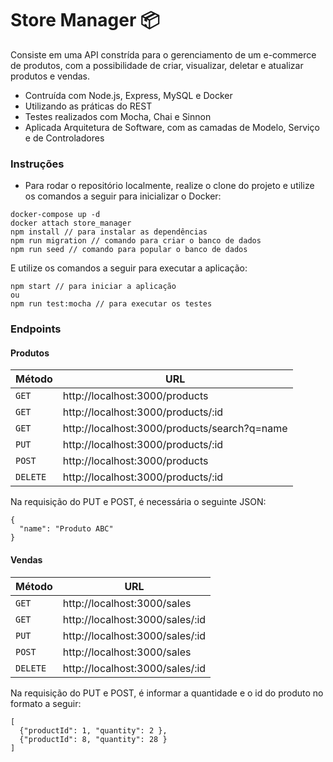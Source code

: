 # Store Manager 📦

Consiste em uma API constrída para o gerenciamento de um e-commerce de produtos, com a possibilidade de criar, visualizar, deletar e atualizar produtos e vendas. 

* Contruída com Node.js, Express, MySQL e Docker
* Utilizando as práticas do REST
* Testes realizados com Mocha, Chai e Sinnon
* Aplicada Arquitetura de Software, com as camadas de Modelo, Serviço e de Controladores


### Instruções

- Para rodar o repositório localmente, realize o clone do projeto e utilize os comandos a seguir para inicializar o Docker:

```
docker-compose up -d
docker attach store_manager
npm install // para instalar as dependências
npm run migration // comando para criar o banco de dados
npm run seed // comando para popular o banco de dados
```

E utilize os comandos a seguir para executar a aplicação:

```
npm start // para iniciar a aplicação
ou
npm run test:mocha // para executar os testes
```

### Endpoints

#### Produtos

| Método | URL |
|---|---|
| `GET` | http://localhost:3000/products |
| `GET` | http://localhost:3000/products/:id |
| `GET` | http://localhost:3000/products/search?q=name |
| `PUT` | http://localhost:3000/products/:id |
| `POST` | http://localhost:3000/products |
| `DELETE` | http://localhost:3000/products/:id |


Na requisição do PUT e POST, é necessária o seguinte JSON:

```
{ 
  "name": "Produto ABC"
}
```

#### Vendas

| Método | URL |
|---|---|
| `GET` | http://localhost:3000/sales |
| `GET` | http://localhost:3000/sales/:id |
| `PUT` | http://localhost:3000/sales/:id |
| `POST` | http://localhost:3000/sales |
| `DELETE` | http://localhost:3000/sales/:id |


Na requisição do PUT e POST, é informar a quantidade e o id do produto no formato a seguir:

```
[
  {"productId": 1, "quantity": 2 }, 
  {"productId": 8, "quantity": 28 }
]
```
